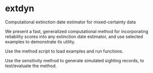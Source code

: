 # extdyn
Computational extinction date estimator for mixed-certainty data

We present a fast, generalized computational method for incorporating reliability scores into any extinction date estimator, and use selected examples to demonstrate its utility.

Use the method script to load examples and run functions.

Use the sensitivity method to generate simulated sighting records, to test/evaluate the method.

